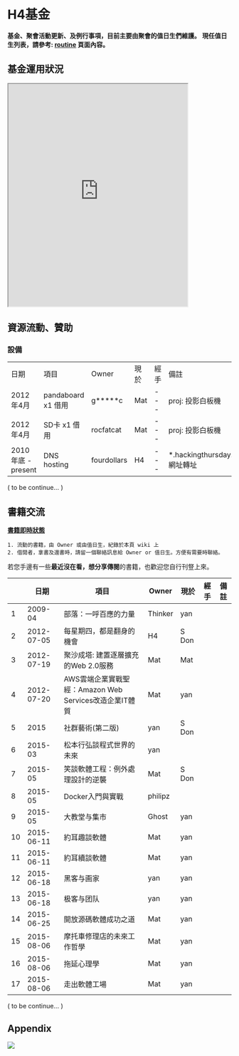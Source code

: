 # H4基金

**基金、聚會活動更新、及例行事項，目前主要由聚會的值日生們維護。**
**現任值日生列表，請參考: [routine](routine) 頁面內容。**


## 基金運用狀況

<iframe src='https://docs.google.com/spreadsheets/d/1MbB1jthJ7NJPmF0aNED-wxyRVsD9LZz6a5G81A7r4M8/edit?usp=sharing' width="80%" height=500></iframe>


## 資源流動、贊助


### 設備

|                    |                    |             |      |      |                                |
| ------------------ | ------------------ | ----------- | ---- | ---- | ------------------------------ |
| 日期               | 項目               | Owner       | 現於 | 經手 | 備註                           |
| 2012年4月          | pandaboard x1 借用 | g*****c     | Mat  | ---  | proj: 投影白板機               |
| 2012年4月          | SD卡 x1  借用      | rocfatcat   | Mat  | ---  | proj: 投影白板機               |
| 2010年底 - present | DNS hosting        | fourdollars | H4   | ---  | *.hackingthursday.org 網址轉址 |

( to be continue... )

## 書籍交流

**[書籍即時狀態](https://goo.gl/QGhLO0)**

```
1. 流動的書籍，由 Owner 或由值日生，紀錄於本頁 wiki 上
2. 借閱者，拿書及還書時，請留一個聯絡訊息給 Owner or 值日生。方便有需要時聯絡。
```

若您手邊有一些**最近沒在看，想分享傳閱**的書籍，也歡迎您自行刊豋上來。

|     | 日期       | 項目                                                   | Owner   | 現於  | 經手 | 備註 |
| --- | ---------- | ------------------------------------------------------ | ------- | ----- | ---- | ---- |
| 1   | 2009-04    | 部落：一呼百應的力量                                   | Thinker | yan   |      |      |
| 2   | 2012-07-05 | 每星期四，都是翻身的機會                               | H4      | S Don |      |      |
| 3   | 2012-07-19 | 聚沙成塔: 建置逐層擴充的Web 2.0服務                    | Mat     | Mat   |      |      |
| 4   | 2012-07-20 | AWS雲端企業實戰聖經：Amazon Web Services改造企業IT體質 | Mat     | yan   |      |      |
| 5   | 2015       | 社群藝術(第二版)                                       | yan     | S Don |      |      |
| 6   | 2015-03    | 松本行弘談程式世界的未來                               | yan     |       |      |      |
| 7   | 2015-05    | 笑談軟體工程：例外處理設計的逆襲                       | Mat     | S Don |      |      |
| 8   | 2015-05    | Docker入門與實戰                                       | philipz |       |      |      |
| 9   | 2015-05    | 大教堂与集市                                           | Ghost   | yan   |      |      |
| 10  | 2015-06-11 | 約耳趣談軟體                                           | Mat     | yan   |      |      |
| 11  | 2015-06-11 | 約耳續談軟體                                           | Mat     | yan   |      |      |
| 12  | 2015-06-18 | 黑客与画家                                             | yan     | yan   |      |      |
| 13  | 2015-06-18 | 极客与团队                                             | yan     | yan   |      |      |
| 14  | 2015-06-25 | 開放源碼軟體成功之道                                   | Mat     | yan   |      |      |
| 15  | 2015-08-06 | 摩托車修理店的未來工作哲學                             | Mat     | yan   |      |      |
| 16  | 2015-08-06 | 拖延心理學                                             | Mat     | yan   |      |      |
| 17  | 2015-08-06 | 走出軟體工場                                           | Mat     | yan   |      |      |

( to be continue... )

## Appendix

![](./files/2015-07-06-103214_1366x768_scrot.png)
